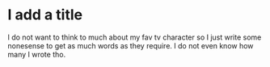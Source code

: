 # I add a title
I do not want to think to much about my fav tv character so I just write some nonesense to get as much words as they require. I do not even know how many I wrote tho. 
